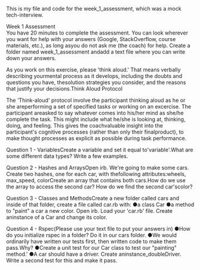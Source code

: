 This is my file and code for the week_1_assessment, which was a mock tech-interview. 

Week 1 Assessment     
You have 20 minutes to complete the assessment. You can look wherever you want for help with your answers (Google, StackOverflow, course materials, etc.), as long asyou do not ask me (the coach) for help. 
Create a folder named ​week_1_assessment​ andadd a text file where you can write down your answers.     

As you work on this exercise, please 'think aloud.' That means verbally describing yourmental process as it develops, including the doubts and questions you have, thesolution strategies you consider, and the reasons that justify your decisions.Think Aloud Protocol      

The 'Think-aloud' protocol involve the participant thinking aloud as he or she areperforming a set of specified tasks or working on an excercise. The participant areasked to say whatever comes into his/her mind as she/he complete the task. This might include what he/she is looking at, thinking, doing, and feeling. This gives the coachvaluable insight into the participant's cognitive processes (rather than only their finalproduct), to make thought processes as explicit as possible during task performance.

Question 1 - VariablesCreate a variable and set it equal to ​'variable'​.What are some different data types? Write a few examples.

Question 2 - Hashes and ArraysOpen irb. We're going to make some cars. Create two hashes, one for each ​car​, with thefollowing attributes: ​wheels​, ​max_speed​, ​colorCreate an array that contains both cars.How do we use the array to access the second car? How do we find the second car'scolor​?

Question 3 - Classes and MethodsCreate a new folder called ​cars​ and inside of that folder, create a file called ​car.rb​ with:
●a class Car
●a method to "paint" a car a new color. Open irb. Load your 'car.rb' file. Create aninstance of a ​Car​ and change its color.

Question 4 - Rspec(Please use your text file to put your answers in)
●How do you initialize ​rspec​ in a folder? Do it in our cars folder.
●We would ordinarily have written our tests first, then written code to make them pass.Why?
●Create a unit test for our ​Car​ class to test our "painting" method.'
●A car should have a driver. Create an ​instance_double​​Driver​. Write a second test for this and make it pass.